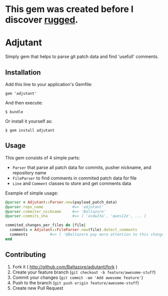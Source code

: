 # This gem was created before I discover [rugged](https://github.com/libgit2/rugged).
# Adjutant

Simply gem that helps to parse git patch data and find 'usefull' comments.

## Installation

Add this line to your application's Gemfile:

    gem 'adjutant'

And then execute:

    $ bundle

Or install it yourself as:

    $ gem install adjutant

## Usage

This gem consists of 4 simple parts:

- ```Parser``` that parse all patch data for commits, pusher nickname, and repository name
- ```FileParser``` to find comments in commited patch data for file
- ```Line``` and ```Comment``` classes to store and get comments data

Example of simple usage:
```ruby
@parser = Adjutant::Parser.new(payload_patch_data)
@parser.repo_name             #=> 'adjutant'
@parser.commiter_nickname     #=> 'Baltazore'
@parser.commits_sha           #=> [ 'asdw23a', 'qwes12e', ... ]

commited_changes_per_files do |file|
  comments = Adjutant::FileParser.new(file).detect_comments
  comments          #=> [ '@Baltazore pay more attention to this changes', ... ]
end
```

## Contributing

1. Fork it ( http://github.com/Baltazore/adjutant/fork )
2. Create your feature branch (`git checkout -b feature/awesome-stuff`)
3. Commit your changes (`git commit -am 'Add awesome feature'`)
4. Push to the branch (`git push origin feature/awesome-stuff`)
5. Create new Pull Request
